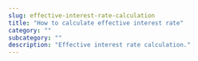 ```yaml
---
slug: effective-interest-rate-calculation
title: "How to calculate effective interest rate"
category: ""
subcategory: ""
description: "Effective interest rate calculation."
---
```


